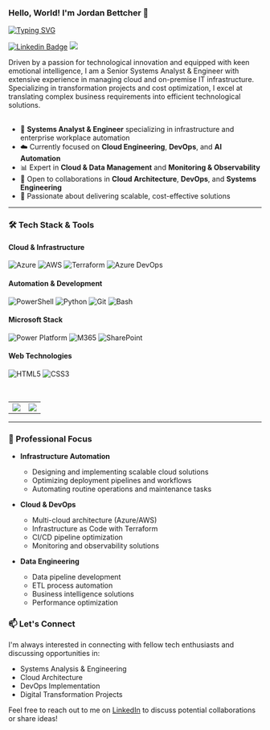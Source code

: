 ### Hello, World! I'm Jordan Bettcher 👋

<div align="left">

[![Typing SVG](https://readme-typing-svg.herokuapp.com?font=Inter&weight=600&size=24&duration=3000&pause=1000&color=0077B5&vCenter=true&width=500&lines=Systems+Analyst+%26+Engineer;Cloud+Architecture+Specialist;DevOps+Engineer;Infrastructure+Automation+Expert)](https://git.io/typing-svg)

[![Linkedin Badge](https://img.shields.io/badge/-LinkedIn-0077B5?style=flat&logo=Linkedin&logoColor=white&link=https://www.linkedin.com/in/jordanbettcher/)](https://www.linkedin.com/in/jordanbettcher/) ![](https://komarev.com/ghpvc/?username=jordanbettcher&color=2D9596)

</div>

<p align="left">
Driven by a passion for technological innovation and equipped with keen emotional intelligence, I am a Senior Systems Analyst & Engineer with extensive experience in managing cloud and on-premise IT infrastructure. Specializing in transformation projects and cost optimization, I excel at translating complex business requirements into efficient technological solutions.
<br>
<br>

- 🔧 **Systems Analyst & Engineer** specializing in infrastructure and enterprise workplace automation
- ☁️ Currently focused on **Cloud Engineering**, **DevOps**, and **AI Automation**
- 📊 Expert in **Cloud & Data Management** and **Monitoring & Observability**
- 🤝 Open to collaborations in **Cloud Architecture**, **DevOps**, and **Systems Engineering**
- 🎯 Passionate about delivering scalable, cost-effective solutions

</p>

---

### 🛠️ Tech Stack & Tools

#### Cloud & Infrastructure
![Azure](https://img.shields.io/badge/-Azure-0089D6?style=flat&logo=microsoft-azure&logoColor=white)
![AWS](https://img.shields.io/badge/-AWS-232F3E?style=flat&logo=amazon-aws&logoColor=white)
![Terraform](https://img.shields.io/badge/-Terraform-7B42BC?style=flat&logo=terraform&logoColor=white)
![Azure DevOps](https://img.shields.io/badge/-Azure_DevOps-0078D7?style=flat&logo=azure-devops&logoColor=white)

#### Automation & Development
![PowerShell](https://img.shields.io/badge/-PowerShell-5391FE?style=flat&logo=powershell&logoColor=white)
![Python](https://img.shields.io/badge/-Python-3776AB?style=flat&logo=python&logoColor=white)
![Git](https://img.shields.io/badge/-Git-F05032?style=flat&logo=git&logoColor=white)
![Bash](https://img.shields.io/badge/-Bash-4EAA25?style=flat&logo=gnu-bash&logoColor=white)

#### Microsoft Stack
![Power Platform](https://img.shields.io/badge/-Power_Platform-742774?style=flat&logo=microsoft&logoColor=white)
![M365](https://img.shields.io/badge/-Microsoft_365-D83B01?style=flat&logo=microsoft-office&logoColor=white)
![SharePoint](https://img.shields.io/badge/-SharePoint-0078D4?style=flat&logo=microsoft-sharepoint&logoColor=white)

#### Web Technologies
![HTML5](https://img.shields.io/badge/-HTML5-E34F26?style=flat&logo=html5&logoColor=white)
![CSS3](https://img.shields.io/badge/-CSS3-1572B6?style=flat&logo=css3&logoColor=white)

<br>

<center>
  <table>
    <tr>
      <td>
        <picture>
          <source
            srcset="https://github-readme-stats.vercel.app/api?username=bettch&show_icons=true&theme=tokyonight"
            media="(prefers-color-scheme: dark)"
          />
          <source
            srcset="https://github-readme-stats.vercel.app/api?username=bettch&show_icons=true"
            media="(prefers-color-scheme: light), (prefers-color-scheme: no-preference)"
          />
          <img src="https://github-readme-stats.vercel.app/api?username=bettch&show_icons=true" />
        </picture>
      </td>
      <td>
        <picture>
          <source
            srcset="https://github-readme-streak-stats.herokuapp.com/?user=bettch&theme=tokyonight"
            media="(prefers-color-scheme: dark)"
          />
          <source
            srcset="https://github-readme-streak-stats.herokuapp.com/?user=bettch"
            media="(prefers-color-scheme: light), (prefers-color-scheme: no-preference)"
          />
          <img src="https://github-readme-streak-stats.herokuapp.com/?user=bettch" />
        </picture>
      </td>
    </tr>   
  </table>
</center>

---

### 🎯 Professional Focus

- **Infrastructure Automation**
  - Designing and implementing scalable cloud solutions
  - Optimizing deployment pipelines and workflows
  - Automating routine operations and maintenance tasks

- **Cloud & DevOps**
  - Multi-cloud architecture (Azure/AWS)
  - Infrastructure as Code with Terraform
  - CI/CD pipeline optimization
  - Monitoring and observability solutions

- **Data Engineering**
  - Data pipeline development
  - ETL process automation
  - Business intelligence solutions
  - Performance optimization

### 📫 Let's Connect

I'm always interested in connecting with fellow tech enthusiasts and discussing opportunities in:
- Systems Analysis & Engineering
- Cloud Architecture
- DevOps Implementation
- Digital Transformation Projects

Feel free to reach out to me on [LinkedIn](https://www.linkedin.com/in/jordanbettcher/) to discuss potential collaborations or share ideas!

